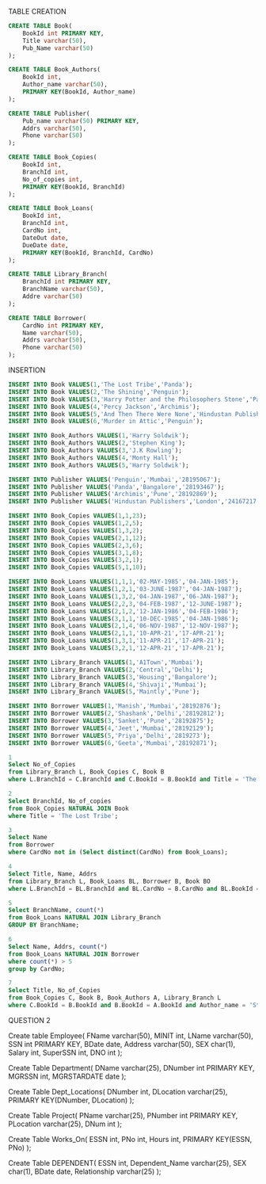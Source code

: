 TABLE CREATION
```sql
CREATE TABLE Book(
	BookId int PRIMARY KEY,
	Title varchar(50),
	Pub_Name varchar(50)
);

CREATE TABLE Book_Authors(
	BookId int,
	Author_name varchar(50),
	PRIMARY KEY(BookId, Author_name)
);

CREATE TABLE Publisher(
	Pub_name varchar(50) PRIMARY KEY,
	Addrs varchar(50),
	Phone varchar(50)
);

CREATE TABLE Book_Copies(
	BookId int,
	BranchId int,
	No_of_copies int,
	PRIMARY KEY(BookId, BranchId)
);

CREATE TABLE Book_Loans(
	BookId int,
	BranchId int,
	CardNo int,
	DateOut date,
	DueDate date,
	PRIMARY KEY(BookId, BranchId, CardNo)
);

CREATE TABLE Library_Branch(
	BranchId int PRIMARY KEY,
	BranchName varchar(50),
	Addre varchar(50)
);

CREATE TABLE Borrower(
	CardNo int PRIMARY KEY,
	Name varchar(50),
	Addrs varchar(50),
	Phone varchar(50)
);
```

INSERTION
```sql
INSERT INTO Book VALUES(1,'The Lost Tribe','Panda');
INSERT INTO Book VALUES(2,'The Shining','Penguin');
INSERT INTO Book VALUES(3,'Harry Potter and the Philosophers Stone','Panda');
INSERT INTO Book VALUES(4,'Percy Jackson','Archimis');
INSERT INTO Book VALUES(5,'And Then There Were None','Hindustan Publishers');
INSERT INTO Book VALUES(6,'Murder in Attic','Penguin');

INSERT INTO Book_Authors VALUES(1,'Harry Soldwik');
INSERT INTO Book_Authors VALUES(2,'Stephen King');
INSERT INTO Book_Authors VALUES(3,'J.K Rowling');
INSERT INTO Book_Authors VALUES(4,'Monty Hall');
INSERT INTO Book_Authors VALUES(5,'Harry Soldwik');

INSERT INTO Publisher VALUES('Penguin','Mumbai','28195067');
INSERT INTO Publisher VALUES('Panda','Bangalore','28193467');
INSERT INTO Publisher VALUES('Archimis','Pune','28192869');
INSERT INTO Publisher VALUES('Hindustan Publishers','London','24167217');

INSERT INTO Book_Copies VALUES(1,1,23);
INSERT INTO Book_Copies VALUES(1,2,5);
INSERT INTO Book_Copies VALUES(1,3,2);
INSERT INTO Book_Copies VALUES(2,1,12);
INSERT INTO Book_Copies VALUES(2,3,6);
INSERT INTO Book_Copies VALUES(3,1,8);
INSERT INTO Book_Copies VALUES(3,2,1);
INSERT INTO Book_Copies VALUES(5,1,10);

INSERT INTO Book_Loans VALUES(1,1,1,'02-MAY-1985','04-JAN-1985');
INSERT INTO Book_Loans VALUES(1,2,1,'03-JUNE-1987','04-JAN-1987');
INSERT INTO Book_Loans VALUES(1,3,2,'04-JAN-1987','06-JAN-1987');
INSERT INTO Book_Loans VALUES(2,2,3,'04-FEB-1987','12-JUNE-1987');
INSERT INTO Book_Loans VALUES(2,1,2,'12-JAN-1986','04-FEB-1986');
INSERT INTO Book_Loans VALUES(3,1,1,'10-DEC-1985','04-JAN-1986');
INSERT INTO Book_Loans VALUES(2,1,4,'06-NOV-1987','12-NOV-1987');
INSERT INTO Book_Loans VALUES(2,1,1,'10-APR-21','17-APR-21');
INSERT INTO Book_Loans VALUES(1,3,1,'11-APR-21','17-APR-21');
INSERT INTO Book_Loans VALUES(3,2,1,'12-APR-21','17-APR-21');

INSERT INTO Library_Branch VALUES(1,'A1Town','Mumbai');
INSERT INTO Library_Branch VALUES(2,'Central','Delhi');
INSERT INTO Library_Branch VALUES(3,'Housing','Bangalore');
INSERT INTO Library_Branch VALUES(4,'Shivaji','Mumbai');
INSERT INTO Library_Branch VALUES(5,'Maintly','Pune');

INSERT INTO Borrower VALUES(1,'Manish','Mumbai','28192876');
INSERT INTO Borrower VALUES(2,'Shashank','Delhi','28192812');
INSERT INTO Borrower VALUES(3,'Sanket','Pune','28192875');
INSERT INTO Borrower VALUES(4,'Jeet','Mumbai','28192129');
INSERT INTO Borrower VALUES(5,'Priya','Delhi','2819273');
INSERT INTO Borrower VALUES(6,'Geeta','Mumbai','28192871');

```

```sql
1
Select No_of_Copies
from Library_Branch L, Book_Copies C, Book B
where L.BranchId = C.BranchId and C.BookId = B.BookId and Title = 'The Lost Tribe' and BranchName = 'A1Town';

2
Select BranchId, No_of_copies
from Book_Copies NATURAL JOIN Book
where Title = 'The Lost Tribe';

3
Select Name
from Borrower
where CardNo not in (Select distinct(CardNo) from Book_Loans);

4
Select Title, Name, Addrs
from Library_Branch L, Book_Loans BL, Borrower B, Book BO
where L.BranchId = BL.BranchId and BL.CardNo = B.CardNo and BL.BookId = BO.BookID and L.BranchName = 'A1Town' and DueDate = CURDATE();

5
Select BranchName, count(*)
from Book_Loans NATURAL JOIN Library_Branch
GROUP BY BranchName;

6
Select Name, Addrs, count(*)
from Book_Loans NATURAL JOIN Borrower
where count(*) > 5
group by CardNo;

7
Select Title, No_of_Copies
from Book_Copies C, Book B, Book_Authors A, Library_Branch L
where C.BookId = B.BookId and B.BookId = A.BookId and Author_name = 'Stephen King' and L.BranchId = C.BranchId and BranchName = 'Central';
```


QUESTION 2

Create table Employee(
	FName varchar(50),
	MINIT int,
	LName varchar(50),
	SSN int PRIMARY KEY,
	BDate date,
	Address varchar(50),
	SEX char(1),
	Salary int,
	SuperSSN int,
	DNO int
);

Create Table Department(
	DName varchar(25),
	DNumber int PRIMARY KEY,
	MGRSSN int,
	MGRSTARDATE date
);

Create Table Dept_Locations(
	DNumber int,
	DLocation varchar(25),
	PRIMARY KEY(DNumber, DLocation)
);

Create Table Project(
	PName varchar(25),
	PNumber int PRIMARY KEY,
	PLocation varchar(25),
	DNum int
);

Create Table Works_On(
	ESSN int,
	PNo int,
	Hours int,
	PRIMARY KEY(ESSN, PNo)
);

Create Table DEPENDENT(
	ESSN int,
	Dependent_Name varchar(25),
	SEX char(1),
	BDate date,
	Relationship varchar(25)
);
```

